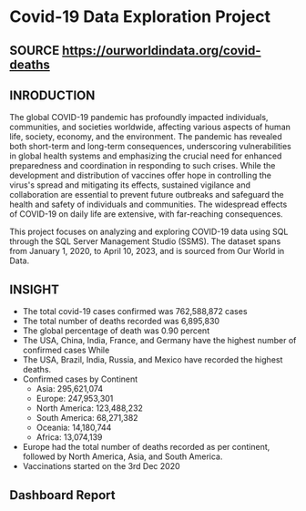 # Covid-19 Data Exploration Project

## SOURCE https://ourworldindata.org/covid-deaths

## INRODUCTION

The global COVID-19 pandemic has profoundly impacted individuals, communities, and societies worldwide, affecting various aspects of human life, society, economy, and the environment. The pandemic has revealed both short-term and long-term consequences, underscoring vulnerabilities in global health systems and emphasizing the crucial need for enhanced preparedness and coordination in responding to such crises. While the development and distribution of vaccines offer hope in controlling the virus's spread and mitigating its effects, sustained vigilance and collaboration are essential to prevent future outbreaks and safeguard the health and safety of individuals and communities. The widespread effects of COVID-19 on daily life are extensive, with far-reaching consequences.

This project focuses on analyzing and exploring COVID-19 data using SQL through the SQL Server Management Studio (SSMS). The dataset spans from January 1, 2020, to April 10, 2023, and is sourced from Our World in Data.

## INSIGHT

* The total covid-19 cases confirmed was 762,588,872 cases
* The total number of deaths recorded was 6,895,830
* The global percentage of death was 0.90 percent
* The USA, China, India, France, and Germany have the highest number of confirmed cases While
* The USA, Brazil, India, Russia, and Mexico have recorded the highest deaths.
* Confirmed cases by Continent
    + Asia: 295,621,074
    + Europe: 247,953,301
    + North America: 123,488,232
    + South America: 68,271,382
    + Oceania: 14,180,744
    + Africa: 13,074,139
* Europe had the total number of deaths recorded as per continent, followed by North America, Asia, and South America.
* Vaccinations started on the 3rd Dec 2020


## Dashboard Report
